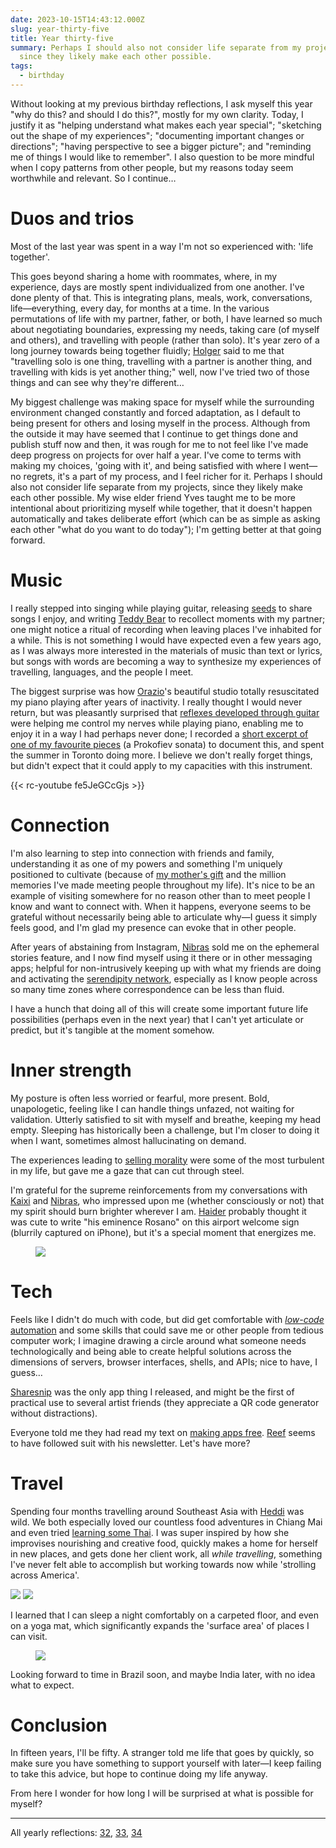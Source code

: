 ```yaml
---
date: 2023-10-15T14:43:12.000Z
slug: year-thirty-five
title: Year thirty-five
summary: Perhaps I should also not consider life separate from my projects,
  since they likely make each other possible.
tags:
  - birthday
---
```

Without looking at my previous birthday reflections, I ask myself this year "why do this? and should I do this?", mostly for my own clarity. Today, I justify it as "helping understand what makes each year special"; "sketching out the shape of my experiences"; "documenting important changes or directions"; "having perspective to see a bigger picture"; and "reminding me of things I would like to remember". I also question to be more mindful when I copy patterns from other people, but my reasons today seem worthwhile and relevant. So I continue…

# Duos and trios

Most of the last year was spent in a way I'm not so experienced with: 'life together'.

This goes beyond sharing a home with roommates, where, in my experience, days are mostly spent individualized from one another. I've done plenty of that. This is integrating plans, meals, work, conversations, life—everything, every day, for months at a time. In the various permutations of life with my partner, father, or both, I have learned so much about negotiating boundaries, expressing my needs, taking care (of myself and others), and travelling with people (rather than solo). It's year zero of a long journey towards being together fluidly; [Holger](https://strolling.rosano.ca/tag/holger-krekel) said to me that "travelling solo is one thing, travelling with a partner is another thing, and travelling with kids is yet another thing;" well, now I've tried two of those things and can see why they're different…

My biggest challenge was making space for myself while the surrounding environment changed constantly and forced adaptation, as I default to being present for others and losing myself in the process. Although from the outside it may have seemed that I continue to get things done and publish stuff now and then, it was rough for me to not feel like I've made deep progress on projects for over half a year. I've come to terms with making my choices, 'going with it', and being satisfied with where I went—no regrets, it's a part of my process, and I feel richer for it. Perhaps I should also not consider life separate from my projects, since they likely make each other possible. My wise elder friend Yves taught me to be more intentional about prioritizing myself while together, that it doesn't happen automatically and takes deliberate effort (which can be as simple as asking each other "what do you want to do today"); I'm getting better at that going forward.

# Music

I really stepped into singing while playing guitar, releasing [seeds](https://rosano.ca/seeds) to share songs I enjoy, and writing [Teddy Bear](https://rosano.ca/teddy-bear) to recollect moments with my partner; one might notice a ritual of recording when leaving places I've inhabited for a while. This is not something I would have expected even a few years ago, as I was always more interested in the materials of music than text or lyrics, but songs with words are becoming a way to synthesize my experiences of travelling, languages, and the people I meet.

The biggest surprise was how [Orazio](https://www.youtube.com/@oraziomaione/videos)'s beautiful studio totally resuscitated my piano playing after years of inactivity. I really thought I would never return, but was pleasantly surprised that [reflexes developed through guitar](https://www.youtube.com/watch?v=CzJ4Slp0PYE) were helping me control my nerves while playing piano, enabling me to enjoy it in a way I had perhaps never done; I recorded a [short excerpt of one of my favourite pieces](https://www.youtube.com/watch?v=fe5JeGCcGjs) (a Prokofiev sonata) to document this, and spent the summer in Toronto doing more. I believe we don't really forget things, but didn't expect that it could apply to my capacities with this instrument.

{{< rc-youtube fe5JeGCcGjs >}}

# Connection

I'm also learning to step into connection with friends and family, understanding it as one of my powers and something I'm uniquely positioned to cultivate (because of [my mother's gift](https://ref.rosano.ca/01f5cfkdd1x912wsyer3099bkr) and the million memories I've made meeting people throughout my life). It's nice to be an example of visiting somewhere for no reason other than to meet people I know and want to connect with. When it happens, everyone seems to be grateful without necessarily being able to articulate why—I guess it simply feels good, and I'm glad my presence can evoke that in other people.

After years of abstaining from Instagram, [Nibras](https://strolling.rosano.ca/0145) sold me on the ephemeral stories feature, and I now find myself using it there or in other messaging apps; helpful for non-intrusively keeping up with what my friends are doing and activating the [serendipity network](https://strolling.rosano.ca/0071), especially as I know people across so many time zones where correspondence can be less than fluid.

I have a hunch that doing all of this will create some important future life possibilities (perhaps even in the next year) that I can't yet articulate or predict, but it's tangible at the moment somehow.

# Inner strength

My posture is often less worried or fearful, more present. Bold, unapologetic, feeling like I can handle things unfazed, not waiting for validation. Utterly satisfied to sit with myself and breathe, keeping my head empty. Sleeping has historically been a challenge, but I'm closer to doing it when I want, sometimes almost hallucinating on demand.

The experiences leading to [selling morality](https://strolling.rosano.ca/0115) were some of the most turbulent in my life, but gave me a gaze that can cut through steel.

I'm grateful for the supreme reinforcements from my conversations with [Kaixi](https://strolling.rosano.ca/tag/kaixi-yang) and [Nibras](https://strolling.rosano.ca/tag/nibras), who impressed upon me (whether consciously or not) that my spirit should burn brighter wherever I am. [Haider](https://strolling.rosano.ca/tag/haider-al-mosawi) probably thought it was cute to write "his eminence Rosano" on this airport welcome sign (blurrily captured on iPhone), but it's a special moment that energizes me.

<figure>

![](IMG_4500.jpeg)

</figure>

# Tech

Feels like I didn't do much with code, but did get comfortable with [_low-code_ automation](https://n8n.io) and some skills that could save me or other people from tedious computer work; I imagine drawing a circle around what someone needs technologically and being able to create helpful solutions across the dimensions of servers, browser interfaces, shells, and APIs; nice to have, I guess…

[Sharesnip](https://rosano.ca/qr) was the only app thing I released, and might be the first of practical use to several artist friends (they appreciate a QR code generator without distractions).

Everyone told me they had read my text on [making apps free](https://utopia.rosano.ca/going-free/). [Reef](https://reefloretto.substack.com/p/issue-32-going-free) seems to have followed suit with his newsletter. Let's have more?

# Travel

Spending four months travelling around Southeast Asia with [Heddi](https://heddiried.com) was wild. We both especially loved our countless food adventures in Chiang Mai and even tried [learning some Thai](https://utopia.rosano.ca/teaching-myself-thai-with-kommit/). I was super inspired by how she improvises nourishing and creative food, quickly makes a home for herself in new places, and gets done her client work, all _while travelling_, something I've never felt able to accomplish but working towards now while 'strolling across America'.

<gallery>![](IMG_7974-2.JPG) ![](IMG_6905-6.JPG)</gallery>

I learned that I can sleep a night comfortably on a carpeted floor, and even on a yoga mat, which significantly expands the 'surface area' of places I can visit.

<figure>

![](IMG_3866.jpeg)

</figure>

Looking forward to time in Brazil soon, and maybe India later, with no idea what to expect.

# Conclusion

In fifteen years, I'll be fifty. A stranger told me life that goes by quickly, so make sure you have something to support yourself with later—I keep failing to take this advice, but hope to continue doing my life anyway.

From here I wonder for how long I will be surprised at what is possible for myself?

---

All yearly reflections: [32](https://utopia.rosano.ca/thirty-three), [33](https://utopia.rosano.ca/thirty-four/), [34](https://utopia.rosano.ca/year-thirty-four)
